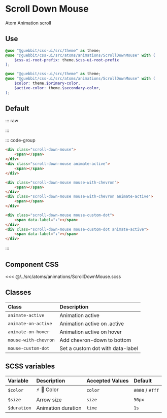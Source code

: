 # Scroll Down Mouse
<Badge type="tip">Atom</Badge> <Badge type="info">Animation</Badge> <Badge type="info">scroll</Badge>

## Use

```scss
@use "@guebbit/css-ui/src/theme" as theme;
@use "@guebbit/css-ui/src/atoms/animations/ScrollDownMouse" with (
    $css-ui-root-prefix: theme.$css-ui-root-prefix
);
```

```scss
@use "@guebbit/css-ui/src/theme" as theme;
@use "@guebbit/css-ui/src/atoms/animations/ScrollDownMouse" with (
    $color: theme.$primary-color,
    $active-color: theme.$secondary-color,
);
```

## Default

::: raw
<div class="dev-section">
    <div class="scroll-down-mouse">
        <span></span>
    </div>
    <div class="scroll-down-mouse animate-active">
        <span></span>
    </div>
    <div class="scroll-down-mouse mouse-with-chevron">
        <span></span>
    </div>
    <div class="scroll-down-mouse mouse-with-chevron animate-active">
        <span></span>
    </div>
    <div class="scroll-down-mouse mouse-custom-dot">
        <span data-label="↓"></span>
    </div>
    <div class="scroll-down-mouse mouse-custom-dot animate-active">
        <span data-label="↓"></span>
    </div>
</div>
:::

::: code-group
```html [default]
<div class="scroll-down-mouse">
    <span></span>
</div>
<div class="scroll-down-mouse animate-active">
    <span></span>
</div>
```
```html [with chevron]
<div class="scroll-down-mouse mouse-with-chevron">
    <span></span>
</div>
<div class="scroll-down-mouse mouse-with-chevron animate-active">
    <span></span>
</div>
```
```html [custom-dot]
<div class="scroll-down-mouse mouse-custom-dot">
    <span data-label="↓"></span>
</div>
<div class="scroll-down-mouse mouse-custom-dot animate-active">
    <span data-label="↓"></span>
</div>
```
:::

## Component CSS

<<< @/../src/atoms/animations/ScrollDownMouse.scss

## Classes

| Class                | Description                      |
|:---------------------|:---------------------------------|
| `animate-active`     | Animation active                 |
| `animate-on-active`  | Animation active on .active      |
| `animate-on-hover`   | Animation active on hover        |
| `mouse-with-chevron` | Add chevron-down to bottom       |
| `mouse-custom-dot`   | Set a custom dot with data-label |


## SCSS variables

| Variable    | Description                                | Accepted Values | Default          |
|:------------|:-------------------------------------------|:----------------|:-----------------|
| `$color`    | :zap: :first_quarter_moon_with_face: Color | `color`         | `#000` / `#fff`  |
| `$size`     | Arrow size                                 | `size`          | `50px`           |
| `$duration` | Animation duration                         | `time`          | `1s`             |


<style lang="scss">
@use "../docs/theme" as theme;
@use "../src/atoms/animations/ScrollDownMouse" with (
    $css-ui-root-prefix: theme.$css-ui-root-prefix
);
</style>